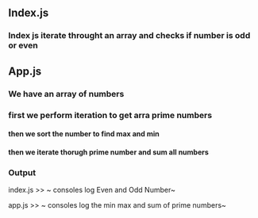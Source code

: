 <!-- Description -->

## Index.js
### Index js iterate throught an array and checks if number is odd or even 


## App.js

### We have an array of numbers
### first we perform iteration to get arra prime numbers

#### then we sort the number to find max and min

#### then we iterate thorugh prime number and sum all numbers




### Output
index.js >>
~ consoles log Even and Odd Number~

app.js >>
~
consoles log the min max and sum of prime numbers~